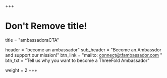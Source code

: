 +++
# Don't Remove title!
title = "ambassadoraCTA"

header = "become an ambassador"
sub_header = "Become an.Ambassdor and support our mission!"
btn_link = "mailto: connect@tfambassador.com "
btn_txt = "Tell us why you want to become a ThreeFold Ambassador"

weight = 2
+++
